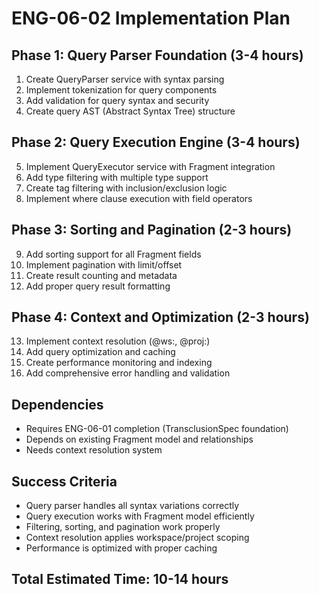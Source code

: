 # ENG-06-02 Implementation Plan

## Phase 1: Query Parser Foundation (3-4 hours)
1. Create QueryParser service with syntax parsing
2. Implement tokenization for query components
3. Add validation for query syntax and security
4. Create query AST (Abstract Syntax Tree) structure

## Phase 2: Query Execution Engine (3-4 hours)
5. Implement QueryExecutor service with Fragment integration
6. Add type filtering with multiple type support
7. Create tag filtering with inclusion/exclusion logic
8. Implement where clause execution with field operators

## Phase 3: Sorting and Pagination (2-3 hours)
9. Add sorting support for all Fragment fields
10. Implement pagination with limit/offset
11. Create result counting and metadata
12. Add proper query result formatting

## Phase 4: Context and Optimization (2-3 hours)
13. Implement context resolution (@ws:, @proj:)
14. Add query optimization and caching
15. Create performance monitoring and indexing
16. Add comprehensive error handling and validation

## Dependencies
- Requires ENG-06-01 completion (TransclusionSpec foundation)
- Depends on existing Fragment model and relationships
- Needs context resolution system

## Success Criteria
- Query parser handles all syntax variations correctly
- Query execution works with Fragment model efficiently
- Filtering, sorting, and pagination work properly
- Context resolution applies workspace/project scoping
- Performance is optimized with proper caching

## Total Estimated Time: 10-14 hours
